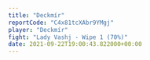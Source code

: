 ```yaml
---
title: "Deckmír"
reportCode: "C4x81tcXAbr9YMgj"
player: "Deckmír"
fight: "Lady Vashj - Wipe 1 (70%)"
date: 2021-09-22T19:00:43.822000+00:00
---
```

